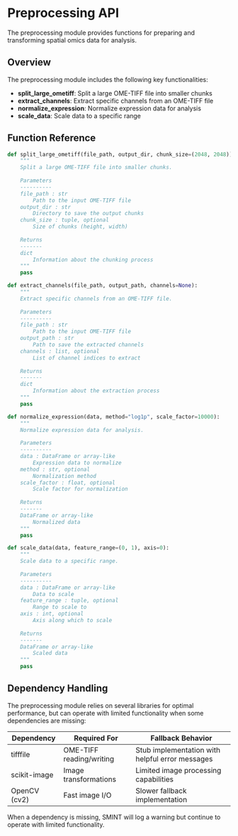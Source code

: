 # Preprocessing API

The preprocessing module provides functions for preparing and transforming spatial omics data for analysis.

## Overview

The preprocessing module includes the following key functionalities:

- **split_large_ometiff**: Split a large OME-TIFF file into smaller chunks
- **extract_channels**: Extract specific channels from an OME-TIFF file
- **normalize_expression**: Normalize expression data for analysis
- **scale_data**: Scale data to a specific range

## Function Reference

```python
def split_large_ometiff(file_path, output_dir, chunk_size=(2048, 2048)):
    """
    Split a large OME-TIFF file into smaller chunks.
    
    Parameters
    ----------
    file_path : str
        Path to the input OME-TIFF file
    output_dir : str
        Directory to save the output chunks
    chunk_size : tuple, optional
        Size of chunks (height, width)
        
    Returns
    -------
    dict
        Information about the chunking process
    """
    pass

def extract_channels(file_path, output_path, channels=None):
    """
    Extract specific channels from an OME-TIFF file.
    
    Parameters
    ----------
    file_path : str
        Path to the input OME-TIFF file
    output_path : str
        Path to save the extracted channels
    channels : list, optional
        List of channel indices to extract
        
    Returns
    -------
    dict
        Information about the extraction process
    """
    pass

def normalize_expression(data, method="log1p", scale_factor=10000):
    """
    Normalize expression data for analysis.
    
    Parameters
    ----------
    data : DataFrame or array-like
        Expression data to normalize
    method : str, optional
        Normalization method
    scale_factor : float, optional
        Scale factor for normalization
        
    Returns
    -------
    DataFrame or array-like
        Normalized data
    """
    pass

def scale_data(data, feature_range=(0, 1), axis=0):
    """
    Scale data to a specific range.
    
    Parameters
    ----------
    data : DataFrame or array-like
        Data to scale
    feature_range : tuple, optional
        Range to scale to
    axis : int, optional
        Axis along which to scale
        
    Returns
    -------
    DataFrame or array-like
        Scaled data
    """
    pass
```

## Dependency Handling

The preprocessing module relies on several libraries for optimal performance, but can operate with limited functionality when some dependencies are missing:

| Dependency | Required For | Fallback Behavior |
| ---------- | ------------ | ----------------- |
| tifffile | OME-TIFF reading/writing | Stub implementation with helpful error messages |
| scikit-image | Image transformations | Limited image processing capabilities |
| OpenCV (cv2) | Fast image I/O | Slower fallback implementation |

When a dependency is missing, SMINT will log a warning but continue to operate with limited functionality.
